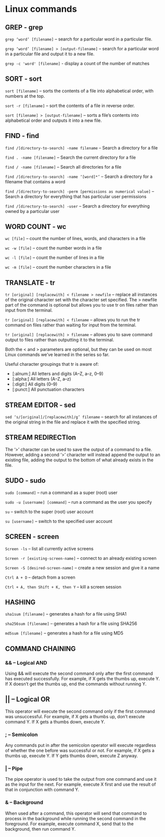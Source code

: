 # Linux commands

## GREP - grep

`grep ‘word’ [filename]` –  search for a particular word in a particular file.

`grep ‘word’ [filename] > [output-filename]` –  search for a particular word in a particular file and output it to a new file.

`grep -c 'word' [filename]` - display a count of the number of matches

## SORT - sort

`sort [filename]` –  sorts the contents of a file into alphabetical order, with numbers at the top.

`sort -r [filename]` –  sort the contents of a file in reverse order.

`sort [filename] > [output-filename]` –  sorts a file’s contents into alphabetical order and outputs it into a new file.

## FIND - find

`find /[directory-to-search] -name filename` –  Search a directory for a file

`find . -name [filename]` –  Search the current directory for a file

`find / -name [filename]` –  Search all directories for a file

`find /[directory-to-search] -name ‘[word]*’` – Search a directory for a filename that contains a word

`find /[directory-to-search] -perm [permissions as numerical value]` –  Search a directory for everything that has particular user permissions

`find /[directory-to-search] -user` –  Search a directory for everything owned by a particular user

## WORD COUNT - wc

`wc [file]` – count the number of lines, words, and characters in a file

`wc -w [file]` – count the number words in a file

`wc -l [file]` – count the number of lines in a file

`wc -m [file]` – count the number characters in a file

## TRANSLATE - tr

`tr [original] [replacewith] < filename > newfile` – replace all instances of the original character set with the character set specified. The > newfile part of the command is optional but allows you to use tr on files rather than input from the terminal.

`tr [original] [replacewith] < filename` – allows you to run the tr command on files rather than waiting for input from the terminal.

`tr [original] [replacewith] > filename` – allows you to save command output to files rather than outputting it to the terminal.

Both the < and > parameters are optional, but they can be used on most Linux commands we’ve learned in the series so far.

Useful character groupings that tr is aware of:

* [:alnum:] All letters and digits (A–Z, a–z, 0–9)
* [:alpha:] All letters (A–Z, a–z)
* [:digit:] All digits (0–9)
* [:punct:] All punctuation characters

## STREAM EDITOR - sed

`sed ‘s/[original]/[replacewith]/g’ filename` – search for all instances of the original string in the file and replace it with the specified string.

## STREAM REDIRECTIon

The ‘>’ character can be used to save the output of a command to a file. However, adding a second ‘>’ character will instead append the output to an existing file, adding the output to the bottom of what already exists in the file.

## SUDO - sudo

`sudo [command]` – run a command as a super (root) user

`sudo -u [username] [command]` – run a command as the user you specify

`su` – switch to the super (root) user account

`su [username]` – switch to the specified user account

## SCREEN - screen

`Screen -ls` –  list all currently active screens

`Screen -r [existing-screen-name]` –  connect to an already existing screen

`Screen -S [desired-screen-name]` –  create a new session and give it a name

`Ctrl A + D` –  detach from a screen

`Ctrl + A, then Shift + K, then Y` –  kill a screen session

## HASHING

`sha1sum [filename]` –  generates a hash for a file using SHA1 

`sha256sum [filename]` –  generates a hash for a file using SHA256

`md5sum [filename]` –  generates a hash for a file using MD5

## COMMAND CHAINING

### && – Logical AND

Using && will execute the second command only after the first command has executed successfully. For example, if X gets the thumbs up, execute Y. If X doesn’t get the thumbs up, end the commands without running Y.

## || – Logical OR

This operator will execute the second command only if the first command was unsuccessful. For example, if X gets a thumbs up, don’t execute command Y. If X gets a thumbs down, execute Y.

### ; – Semicolon

Any commands put in after the semicolon operator will execute regardless of whether the one before was successful or not. For example, if X gets a thumbs up, execute Y. If Y gets thumbs down, execute Z anyway.

### | – Pipe

The pipe operator is used to take the output from one command and use it as the input for the next. For example, execute X first and use the result of that in conjunction with command Y.

### & – Background

When used after a command, this operator will send that command to process in the background while running the second command in the foreground. For example, execute command X, send that to the background, then run command Y.